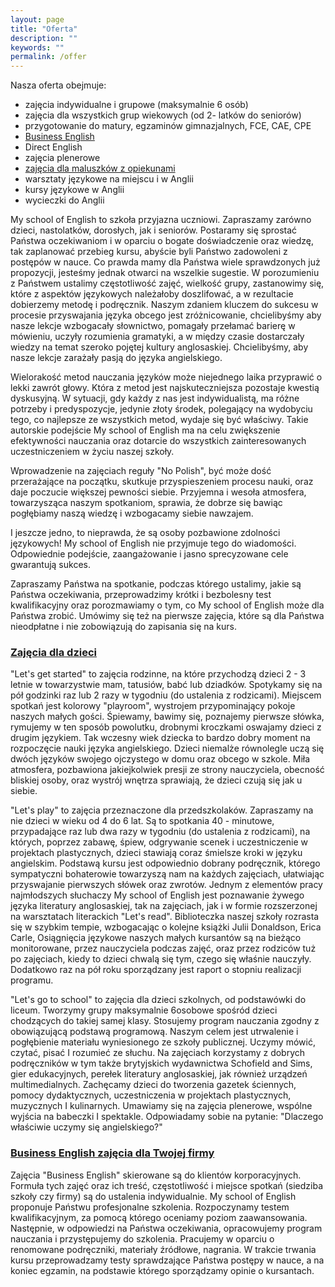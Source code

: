 ```yaml
---
layout: page
title: "Oferta"
description: ""
keywords: ""
permalink: /offer
---
```


Nasza oferta obejmuje:

- zajęcia indywidualne i grupowe (maksymalnie 6 osób)
- zajęcia dla wszystkich grup wiekowych (od 2- latków do seniorów)
- przygotowanie do matury, egzaminów gimnazjalnych, FCE, CAE, CPE
- [Business English][2]
- Direct English
- zajęcia plenerowe
- [zajęcia dla maluszków z opiekunami][1]
- warsztaty językowe na miejscu i w Anglii
- kursy językowe w Anglii
- wycieczki do Anglii


My school of English to szkoła przyjazna uczniowi. Zapraszamy zarówno dzieci, nastolatków,
dorosłych, jak i seniorów. Postaramy się sprostać Państwa oczekiwaniom i w oparciu o bogate
doświadczenie oraz wiedzę, tak zaplanować przebieg kursu, abyście byli Państwo zadowoleni z
postępów w nauce. Co prawda mamy dla Państwa wiele sprawdzonych już propozycji, jesteśmy
jednak otwarci na wszelkie sugestie. W porozumieniu z Państwem ustalimy częstotliwość zajęć,
wielkość grupy, zastanowimy się, które z aspektów językowych należałoby doszlifować, a w rezultacie
dobierzemy metodę i podręcznik. Naszym zdaniem kluczem do sukcesu w procesie przyswajania
języka obcego jest zróżnicowanie, chcielibyśmy aby nasze lekcje wzbogacały słownictwo, pomagały
przełamać barierę w mówieniu, uczyły rozumienia gramatyki, a w między czasie dostarczały wiedzy na
temat szeroko pojętej kultury anglosaskiej. Chcielibyśmy, aby nasze lekcje zarażały pasją do języka
angielskiego.

Wielorakość metod nauczania języków może niejednego laika przyprawić o lekki zawrót głowy. Która z
metod jest najskuteczniejsza pozostaje kwestią dyskusyjną. W sytuacji, gdy każdy z nas jest
indywidualistą, ma różne potrzeby i predyspozycje, jedynie złoty środek, polegający na wydobyciu
tego, co najlepsze ze wszystkich metod, wydaje się być właściwy. Takie autorskie podejście My school
of English ma na celu zwiększenie efektywności nauczania oraz dotarcie do wszystkich
zainteresowanych uczestniczeniem w życiu naszej szkoły.

Wprowadzenie na zajęciach reguły "No Polish", być może dość przerażające na początku, skutkuje
przyspieszeniem procesu nauki, oraz daje poczucie większej pewności siebie. Przyjemna i wesoła
atmosfera, towarzysząca naszym spotkaniom, sprawia, że dobrze się bawiąc pogłębiamy naszą
wiedzę i wzbogacamy siebie nawzajem.

I jeszcze jedno, to nieprawda, że są osoby pozbawione zdolności językowych! My school of English
nie przyjmuje tego do wiadomości. Odpowiednie podejście, zaangażowanie i jasno sprecyzowane cele
gwarantują sukces.

Zapraszamy Państwa na spotkanie, podczas którego ustalimy, jakie są Państwa oczekiwania,
przeprowadzimy krótki i bezbolesny test kwalifikacyjny oraz porozmawiamy o tym, co My school of
English może dla Państwa zrobić. Umówimy się też na pierwsze zajęcia, które są dla Państwa
nieodpłatne i nie zobowiązują do zapisania się na kurs.

### <a href="#for-kids">Zajęcia dla dzieci</a>

"Let's get started" to zajęcia rodzinne, na które przychodzą dzieci 2 - 3 letnie w towarzystwie mam,
tatusiów, babć lub dziadków. Spotykamy się na pół godzinki raz lub 2 razy w tygodniu (do
ustalenia z rodzicami). Miejscem spotkań jest kolorowy "playroom", wystrojem przypominający
pokoje naszych małych gości. Śpiewamy, bawimy się, poznajemy pierwsze słówka, rymujemy­ w
ten sposób powolutku, drobnymi kroczkami oswajamy dzieci z drugim językiem. Tak wczesny
wiek dziecka to bardzo dobry moment na rozpoczęcie nauki języka angielskiego. Dzieci niemalże
równolegle uczą się dwóch języków­ swojego ojczystego w domu oraz obcego w szkole. Miła
atmosfera, pozbawiona jakiejkolwiek presji ze strony nauczyciela, obecność bliskiej osoby, oraz
wystrój wnętrza sprawiają, że dzieci czują się jak u siebie.

"Let's play" to zajęcia przeznaczone dla przedszkolaków. 
Zapraszamy na nie dzieci w wieku od 4 do 6
lat. Są to spotkania 40 - minutowe, przypadające raz lub dwa razy w tygodniu (do ustalenia z
rodzicami), na których, poprzez zabawę, śpiew, odgrywanie scenek i uczestniczenie w projektach
plastycznych, dzieci stawiają coraz śmielsze kroki w języku angielskim. Podstawą kursu jest
odpowiednio dobrany podręcznik, którego sympatyczni bohaterowie towarzyszą nam na każdych
zajęciach, ułatwiając przyswajanie pierwszych słówek oraz zwrotów. Jednym z elementów pracy
najmłodszych słuchaczy My school of English jest poznawanie żywego języka literatury anglosaskiej,
tak na zajęciach, jak i w formie rozszerzonej na warsztatach literackich "Let's read". Biblioteczka
naszej szkoły rozrasta się w szybkim tempie, wzbogacając o kolejne książki Julii Donaldson, Erica
Carle, Osiągnięcia językowe naszych małych kursantów są na bieżąco monitorowane, przez
nauczyciela podczas zajęć, oraz przez rodziców tuż po zajęciach, kiedy to dzieci chwalą się tym,
czego się właśnie nauczyły. Dodatkowo raz na pół roku sporządzany jest raport o stopniu realizacji
programu.

"Let's go to school" to zajęcia dla dzieci szkolnych, od podstawówki do liceum. Tworzymy grupy
maksymalnie 6­osobowe spośród dzieci chodzących do takiej samej klasy. Stosujemy program
nauczania zgodny z obowiązującą podstawą programową. Naszym celem jest utrwalenie i
pogłębienie materiału wyniesionego ze szkoły publicznej. Uczymy mówić, czytać, pisać I
rozumieć ze słuchu. Na zajęciach korzystamy z dobrych podręczników w tym także brytyjskich
wydawnictwa Schofield and Sims, gier edukacyjnych, perełek literatury anglosaskiej, jak również
urządzeń multimedialnych. Zachęcamy dzieci do tworzenia gazetek ściennych, pomocy
dydaktycznych, uczestniczenia w projektach plastycznych, muzycznych I kulinarnych. Umawiamy
się na zajęcia plenerowe, wspólne wyjścia na babeczki I spektakle. Odpowiadamy sobie na
pytanie: "Dlaczego właściwie uczymy się angielskiego?"

### <a href="#bussiness-english">Business English zajęcia dla Twojej firmy</a>

Zajęcia "Business English" skierowane są do klientów korporacyjnych. Formuła tych 
zajęć oraz ich treść, częstotliwość i miejsce spotkań (siedziba szkoły czy firmy) 
są do ustalenia indywidualnie. My school of English proponuje Państwu profesjonalne 
szkolenia. Rozpoczynamy testem kwalifikacyjnym, za pomocą którego oceniamy poziom 
zaawansowania. Następnie, w odpowiedzi na Państwa oczekiwania, opracowujemy program 
nauczania i przystępujemy do szkolenia. Pracujemy w oparciu o renomowane podręczniki, 
materiały źródłowe, nagrania. W trakcie trwania kursu przeprowadzamy testy sprawdzające 
Państwa postępy w nauce, a na koniec egzamin, na podstawie którego sporządzamy 
opinie o kursantach.


[1]: {{site.url}}/offer/#for-kids
[2]: {{site.url}}/offer/#bussiness-english